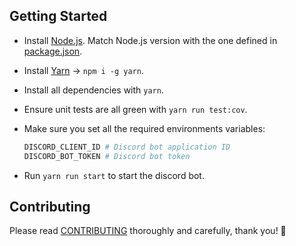 ## Getting Started

- Install [Node.js](https://nodejs.org/en/download/). Match Node.js version with the one defined in [package.json](package.json).
- Install [Yarn](https://yarnpkg.com/) -> `npm i -g yarn`.
- Install all dependencies with `yarn`.
- Ensure unit tests are all green with `yarn run test:cov`.
- Make sure you set all the required environments variables:

    ```bash
    DISCORD_CLIENT_ID # Discord bot application ID
    DISCORD_BOT_TOKEN # Discord bot token
    ```
- Run `yarn run start` to start the discord bot.

## Contributing

Please read [CONTRIBUTING](CONTRIBUTING.md) thoroughly and carefully, thank you!
:tada:
